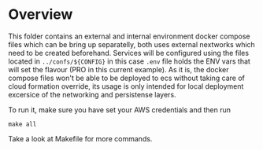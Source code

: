 # Overview

This folder contains an external and internal environment docker compose files which can be bring up separatelly, both uses external nextworks which need to be created beforehand. Services will be configured using the files located in `../confs/${CONFIG}` in this case `.env` file holds the ENV vars that will set the flavour (PRO in this current example).
As it is, the docker compose files won't be able to be deployed to ecs without taking care of cloud formation override, its usage is only intended for local deployment excersice of the networking and persistense layers.

To run it, make sure you have set your AWS credentials and then run

`make all`

Take a look at Makefile for more commands.